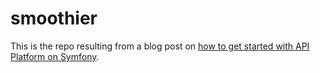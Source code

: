 # smoothier

This is the repo resulting from a blog post on [how to get started with API Platform on Symfony](https://www.femtearenan.se/blog/post/2020-06-13_A_quick_guide_to_API_Platform_on_Symfony).

